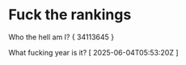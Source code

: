 # Fuck the rankings

Who the hell am I?
{ 34113645 }

What fucking year is it?
[ 2025-06-04T05:53:20Z ]
